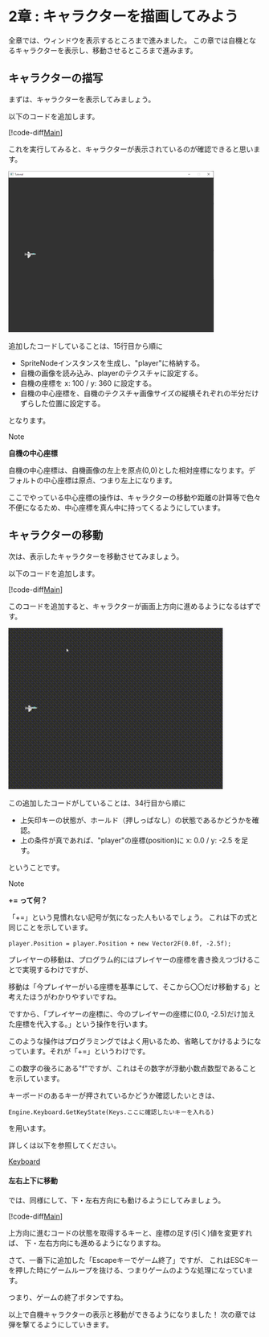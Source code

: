 # 2章 : キャラクターを描画してみよう
全章では、ウィンドウを表示するところまで進みました。
この章では自機となるキャラクターを表示し、移動させるところまで進みます。

## キャラクターの描写

まずは、キャラクターを表示してみましょう。

以下のコードを追加します。

[!code-diff[Main](Spl1.cs)]

これを実行してみると、キャラクターが表示されているのが確認できると思います。

<img src="display.png" height="320px">


追加したコードしていることは、15行目から順に
* SpriteNodeインスタンスを生成し、"player"に格納する。
* 自機の画像を読み込み、playerのテクスチャに設定する。
* 自機の座標を x: 100 / y: 360 に設定する。
* 自機の中心座標を、自機のテクスチャ画像サイズの縦横それぞれの半分だけずらした位置に設定する。

となります。

> [!NOTE]
> **自機の中心座標**
> 
> 自機の中心座標は、自機画像の左上を原点(0,0)とした相対座標になります。デフォルトの中心座標は原点、つまり左上になります。
> 
> ここでやっている中心座標の操作は、キャラクターの移動や距離の計算等で色々不便になるため、中心座標を真ん中に持ってくるようにしています。


## キャラクターの移動

次は、表示したキャラクターを移動させてみましょう。

以下のコードを追加します。

[!code-diff[Main](Spl2.cs)]

このコードを追加すると、キャラクターが画面上方向に進めるようになるはずです。

<img src="char_move.gif" height="320px">

この追加したコードがしていることは、34行目から順に
* 上矢印キーの状態が、ホールド（押しっぱなし）の状態であるかどうかを確認。
* 上の条件が真であれば、"player"の座標(position)に x: 0.0 / y: -2.5 を足す。

ということです。

> [!NOTE]
> **+= って何？**
>
> 「+=」という見慣れない記号が気になった人もいるでしょう。
> これは下の式と同じことを示しています。
> ```
> player.Position = player.Position + new Vector2F(0.0f, -2.5f);
> ```
> プレイヤーの移動は、プログラム的にはプレイヤーの座標を書き換えつづけることで実現するわけですが、
> 
> 移動は「今プレイヤーがいる座標を基準にして、そこから〇〇だけ移動する」と考えたほうがわかりやすいですね。
>
> ですから、「プレイヤーの座標に、今のプレイヤーの座標に(0.0, -2.5)だけ加えた座標を代入する。」という操作を行います。
> 
> このような操作はプログラミングではよく用いるため、省略してかけるようになっています。それが「+=」というわけです。


この数字の後ろにある"f"ですが、これはその数字が浮動小数点数型であることを示しています。

キーボードのあるキーが押されているかどうか確認したいときは、

` Engine.Keyboard.GetKeyState(Keys.ここに確認したいキーを入れる) `

を用います。

詳しくは以下を参照してください。

[Keyboard](~/Manual/Input/Keyboard.md)

#### 左右上下に移動

では、同様にして、下・左右方向にも動けるようにしてみましょう。

[!code-diff[Main](Spl3.cs)]


上方向に進むコードの状態を取得するキーと、座標の足す(引く)値を変更すれば、
下・左右方向にも進めるようになりますね。

さて、一番下に追加した「Escapeキーでゲーム終了」ですが、
これはESCキーを押した時にゲームループを抜ける、つまりゲームのような処理になっています。

つまり、ゲームの終了ボタンですね。

以上で自機キャラクターの表示と移動ができるようになりました！
次の章では弾を撃てるようにしていきます。
